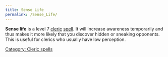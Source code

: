 ```yaml
---
title: Sense Life
permalink: /Sense_Life/
---
```


**Sense life** is a level 7 [cleric](cleric "wikilink")
[spell](spell "wikilink"). It will increase awareness temporarily and
thus makes it more likely that you discover hidden or sneaking
opponents. This is useful for clerics who usually have low perception.

[Category: Cleric spells](Category:_Cleric_spells "wikilink")